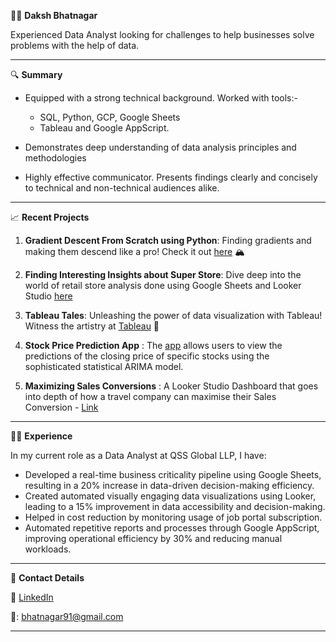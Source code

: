👨‍💼 **Daksh Bhatnagar**

Experienced Data Analyst looking for challenges to help businesses solve problems with the help of data.

---

 🔍 **Summary**

- Equipped with a strong technical background. Worked with tools:-
  - SQL, Python, GCP, Google Sheets
  - Tableau and Google AppScript.

- Demonstrates deep understanding of data analysis principles and methodologies
- Highly effective communicator. Presents findings clearly and concisely to technical and non-technical audiences alike.
---

 📈 **Recent Projects**

1. **Gradient Descent From Scratch using Python**: Finding gradients and making them descend like a pro! Check it out [here](https://bit.ly/3fwd7JD) 🏔️
   
2. **Finding Interesting Insights about Super Store**: Dive deep into the world of retail store analysis done using Google Sheets and Looker Studio [here](https://docs.google.com/spreadsheets/d/14h0UCZOhi1nQx7oT7DY8SYmqp3S0Y5UssEjkGAuVgXo/edit#gid=312503756) 
   
3. **Tableau Tales**: Unleashing the power of data visualization with Tableau! Witness the artistry at [Tableau](https://public.tableau.com/app/profile/daksh.bhatnagar) 🎨
   
4. **Stock Price Prediction App** : The [app](https://stockpredictions.streamlit.app/) allows users to view the predictions of the closing price of specific stocks using the sophisticated statistical ARIMA model.

5. **Maximizing Sales Conversions** : A Looker Studio Dashboard that goes into depth of how a travel company can maximise their Sales Conversion - [Link](https://lookerstudio.google.com/reporting/cc4ee68d-2634-4110-8652-811626ea9b05/page/p_4qnx3lohhd)

---

👨‍💻 **Experience**

In my current role as a Data Analyst at QSS Global LLP, I have:

- Developed a real-time business criticality pipeline using Google Sheets, resulting in a 20% increase in data-driven decision-making efficiency.
- Created automated visually engaging data visualizations using Looker, leading to a 15% improvement in data accessibility and decision-making.
- Helped in cost reduction by monitoring usage of job portal subscription.
- Automated repetitive reports and processes through Google AppScript, improving operational efficiency by 30% and reducing manual workloads.
---

📧 **Contact Details**

🔗 [LinkedIn](https://www.linkedin.com/in/dakshb/)

📧: bhatnagar91@gmail.com

---
